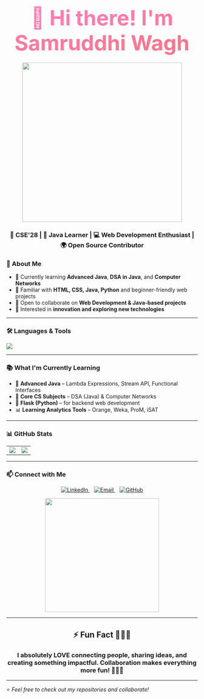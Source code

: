 <h1 align="center">
  <span style="background: linear-gradient(to right, #FF7EB3, #FF758C); -webkit-background-clip: text; color: transparent; font-size: 55px;">
    👋 Hi there! I'm <b>Samruddhi Wagh</b>
  </span>
</h1>

<p align="center">
  <img src="https://media.giphy.com/media/L1R1tvI9svkIWwpVYr/giphy.gif" width="420px" />
</p>

<h3 align="center">
  🌟 <b>CSE'28</b> | 🚀 <b>Java Learner</b> | 💻 <b>Web Development Enthusiast</b> | 🌍 <b>Open Source Contributor</b>
</h3>


### 🚀 About Me
- 🔭 Currently learning **Advanced Java**, **DSA in Java**, and **Computer Networks**  
- 🌱 Familiar with **HTML, CSS, Java, Python** and beginner-friendly web projects  
- 💞️ Open to collaborate on **Web Development & Java-based projects**  
- 🎯 Interested in **innovation and exploring new technologies**  

---

### 🛠️ Languages & Tools  
<p>
  <img src="https://skillicons.dev/icons?i=java,python,html,css,mysql,postman,vscode,canva" />
</p>

---

### 📚 What I'm Currently Learning
- 🚀 **Advanced Java** – Lambda Expressions, Stream API, Functional Interfaces  
- 📖 **Core CS Subjects** – DSA (Java) & Computer Networks  
- 🐍 **Flask (Python)** – for backend web development  
- 📊 **Learning Analytics Tools** – Orange, Weka, ProM, iSAT  

---

### 📊 GitHub Stats
<table>
<tr>
<td>
<img src="https://github-readme-stats.vercel.app/api?username=Samruddhiwagh1606&show_icons=true&theme=radical" />
</td>
<td>
<img src="https://github-readme-stats.vercel.app/api/top-langs/?username=Samruddhiwagh1606&layout=compact&theme=radical" />
</td>
</tr>
</table>

---

### 📫 Connect with Me  

<p align="center">
  <a href="https://www.linkedin.com/in/samruddhi-wagh-176443319/" target="_blank">
    <img src="https://img.shields.io/badge/LinkedIn-Samruddhi%20Wagh-blue?style=for-the-badge&logo=linkedin" alt="LinkedIn"/>
  </a>
  &nbsp;&nbsp;
  <a href="mailto:samruddhiwagh1606@gmail.com">
    <img src="https://img.shields.io/badge/Gmail-samruddhiwagh1606%40gmail.com-red?style=for-the-badge&logo=gmail" alt="Email"/>
  </a>
  &nbsp;&nbsp;
  <a href="https://github.com/Samruddhiwagh1606">
    <img src="https://img.shields.io/badge/GitHub-Samruddhiwagh1606-black?style=for-the-badge&logo=github" alt="GitHub"/>
  </a>
</p>

<p align="center">
  <img src="https://media.giphy.com/media/qgQUggAC3Pfv687qPC/giphy.gif" width="300px" />
</p>

---

<h2 align="center">⚡ Fun Fact 🤩🎉✨</h2>
<h3 align="center">I absolutely LOVE connecting people, sharing ideas, and creating something impactful. Collaboration makes everything more fun! 🚀💡💖</h3>

---

⭐ *Feel free to check out my repositories and collaborate!*  
